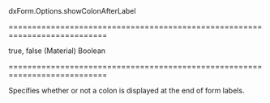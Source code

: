 <!--id-->dxForm.Options.showColonAfterLabel<!--/id-->
===========================================================================
<!--default-->true, false (Material)<!--/default-->
<!--type-->Boolean<!--/type-->
===========================================================================

<!--shortDescription-->
Specifies whether or not a colon is displayed at the end of form labels.
<!--/shortDescription-->

<!--fullDescription-->

<!--/fullDescription-->